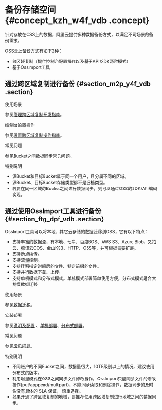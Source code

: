 # 备份存储空间 {#concept_kzh_w4f_vdb .concept}

针对存放在OSS上的数据，阿里云提供多种数据备份方式，以满足不同场景的备份需求。

OSS云上备份方式有如下2种：

-   跨区域复制（提供控制台配置操作以及基于API/SDK两种模式）
-   基于OssImport工具

## 通过跨区域复制进行备份 {#section_m2p_y4f_vdb .section}

使用场景

参见[管理跨区域复制开发指南](../cn.zh-CN/开发指南/管理文件/管理跨区域复制.md#)。

控制台设置操作

参见[设置跨区域复制操作指南](../cn.zh-CN/控制台用户指南/管理存储空间/设置跨区域复制.md#)。

常见问题

参见[Bucket之间数据同步常见问题](https://help.aliyun.com/document_detail/62987.html)。

特别说明

-   源Bucket和目标Bucket属于同一个用户，且分属不同的区域。
-   源Bucket、目标Bucket存储类型都不是归档类型。
-   若要在同一区域的Bucket之间进行数据同步，则可以通过OSS的SDK/API编码实现。

## 通过使用OssImport工具进行备份 {#section_ftg_dpf_vdb .section}

OssImport工具可以将本地、其它云存储的数据迁移到OSS，它有以下特点：

-   支持丰富的数据源，有本地、七牛、百度BOS、AWS S3、Azure Blob、又拍云、腾讯云COS、金山KS3、HTTP、OSS等，并可根据需要扩展。
-   支持断点续传。
-   支持流量控制。
-   支持迁移指定时间后的文件、特定前缀的文件。
-   支持并行数据下载、上传。
-   支持单机模式和分布式模式。单机模式部署简单使用方便，分布式模式适合大规模数据迁移

使用场景

参见[数据迁移](../cn.zh-CN/常用工具/ossimport/数据迁移.md#)。

安装部署

参见[说明及配置](../cn.zh-CN/常用工具/ossimport/说明及配置.md#) 、[单机部署](../cn.zh-CN/常用工具/ossimport/单机部署.md#)、[分布式部署](../cn.zh-CN/常用工具/ossimport/分布式部署.md#)。

常见问题

参见[常见问题](../cn.zh-CN/常用工具/ossimport/常见问题.md#)。

特别说明

-   不同账户的不同Bucket之间，数据量很大，10TB级别以上的情况，建议使用分布式的版本。
-   利用增量模式在OSS之间同步文件修改操作，OssImport只能同步文件的修改操作\(put/apppend/multipart\)，不能同步读取和删除操作，数据同步的及时性没有具体的 SLA 保证， 慎重选择。
-   如果开通了跨区域复制的地域，则推荐使用跨区域复制进行地域之间的数据同步。

